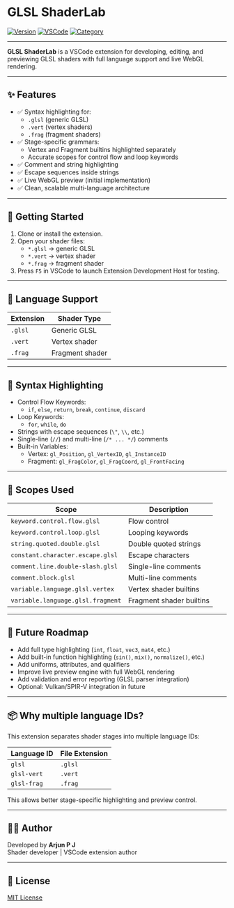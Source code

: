 # GLSL ShaderLab

[![Version](https://img.shields.io/badge/version-0.0.1-blue.svg)]()
[![VSCode](https://img.shields.io/badge/VSCode-1.101.0+-blue.svg)]()
[![Category](https://img.shields.io/badge/category-Programming%20Languages-orange.svg)]()

---

**GLSL ShaderLab** is a VSCode extension for developing, editing, and previewing GLSL shaders with full language support and live WebGL rendering.

---

## ✨ Features

- ✅ Syntax highlighting for:
  - `.glsl` (generic GLSL)
  - `.vert` (vertex shaders)
  - `.frag` (fragment shaders)
- ✅ Stage-specific grammars:
  - Vertex and Fragment builtins highlighted separately
  - Accurate scopes for control flow and loop keywords
- ✅ Comment and string highlighting
- ✅ Escape sequences inside strings
- ✅ Live WebGL preview (initial implementation)
- ✅ Clean, scalable multi-language architecture

---

## 🚀 Getting Started

1. Clone or install the extension.
2. Open your shader files:
   - `*.glsl` → generic GLSL
   - `*.vert` → vertex shader
   - `*.frag` → fragment shader
3. Press `F5` in VSCode to launch Extension Development Host for testing.

---

## 📂 Language Support

| Extension | Shader Type     |
| --------- | --------------- |
| `.glsl`   | Generic GLSL    |
| `.vert`   | Vertex shader   |
| `.frag`   | Fragment shader |

---

## 🎨 Syntax Highlighting

- Control Flow Keywords:
  - `if`, `else`, `return`, `break`, `continue`, `discard`
- Loop Keywords:
  - `for`, `while`, `do`
- Strings with escape sequences (`\"`, `\\`, etc.)
- Single-line (`//`) and multi-line (`/* ... */`) comments
- Built-in Variables:
  - Vertex: `gl_Position`, `gl_VertexID`, `gl_InstanceID`
  - Fragment: `gl_FragColor`, `gl_FragCoord`, `gl_FrontFacing`

---

## 🔬 Scopes Used

| Scope                             | Description              |
| --------------------------------- | ------------------------ |
| `keyword.control.flow.glsl`       | Flow control             |
| `keyword.control.loop.glsl`       | Looping keywords         |
| `string.quoted.double.glsl`       | Double quoted strings    |
| `constant.character.escape.glsl`  | Escape characters        |
| `comment.line.double-slash.glsl`  | Single-line comments     |
| `comment.block.glsl`              | Multi-line comments      |
| `variable.language.glsl.vertex`   | Vertex shader builtins   |
| `variable.language.glsl.fragment` | Fragment shader builtins |

---

## 🔧 Future Roadmap

- Add full type highlighting (`int`, `float`, `vec3`, `mat4`, etc.)
- Add built-in function highlighting (`sin()`, `mix()`, `normalize()`, etc.)
- Add uniforms, attributes, and qualifiers
- Improve live preview engine with full WebGL rendering
- Add validation and error reporting (GLSL parser integration)
- Optional: Vulkan/SPIR-V integration in future

---

## 📦 Why multiple language IDs?

This extension separates shader stages into multiple language IDs:

| Language ID | File Extension |
| ----------- | -------------- |
| `glsl`      | `.glsl`        |
| `glsl-vert` | `.vert`        |
| `glsl-frag` | `.frag`        |

This allows better stage-specific highlighting and preview control.

---

## 👨‍💻 Author

Developed by **Arjun P J**  
Shader developer | VSCode extension author

---

## 📄 License

[MIT License](LICENSE)
